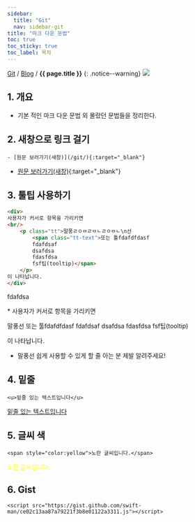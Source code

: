 ```yaml
---
sidebar:
  title: "Git"
  nav: sidebar-git
title: "마크 다운 문법"
toc: true
toc_sticky: true
toc_label: 목차
---
```

[Git](/git/) / [Blog](/git/blog/) / **{{ page.title }}**
{: .notice--warning}
![](https://pages.github.com/images/logo.svg)

## 1. 개요
- 기본 적인 마크 다운 문법 외 몰랐던 문법들을 정리한다.

    
## 2. 새창으로 링크 걸기
```
- [원문 보러가기(새창)](/git/){:target="_blank"}
```
- [원문 보러가기(새창)](/git/){:target="_blank"}

## 3. 툴팁 사용하기
```html
<div>
사용자가 커서로 항목을 가리키면 
<br/>
    <p class="tt">말풍ㄹㅇㅁㄹㅁㄴㄹㅇㅁㄴ\n선 
        <span class="tt-text">또는 툴fdafdfdasf
        fdafdsaf
        dsafdsa
        fdasfdsa
        fsf팁(tooltip)</span>
    </p>
이 나타납니다.
</div>
```
fdafdsa
<div>* 사용자가 커서로 항목을 
가리키면 <p class="tt">말풍선 <span class="tt-text">또는 툴fdafdfdasf
fdafdsaf
dsafdsa
fdasfdsa
fsf팁(tooltip)</span></p>이 나타납니다.</div>


- 말풍선 쉽게 사용할 수 있게 할 줄 아는 분 제발 알려주세요!

## 4. 밑줄
```
<u>밑줄 있는 텍스트입니다</u>
```
<u>밑줄 있는 텍스트입니다</u>

## 5. 글씨 색
```
<span style="color:yellow">노란 글씨입니다.</span>
```
<span style="color:yellow">노란 글씨입니다.</span>

## 6. Gist
```
<script src="https://gist.github.com/swift-man/ce02c13aa87a79221f3b8e01122a3311.js"></script>
```
<script src="https://gist.github.com/swift-man/ce02c13aa87a79221f3b8e01122a3311.js"></script>
